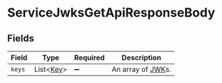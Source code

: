 # ServiceJwksGetApiResponseBody


## Fields

| Field                                                              | Type                                                               | Required                                                           | Description                                                        |
| ------------------------------------------------------------------ | ------------------------------------------------------------------ | ------------------------------------------------------------------ | ------------------------------------------------------------------ |
| `keys`                                                             | List\<[Key](../../models/operations/Key.md)>                       | :heavy_minus_sign:                                                 | An array of [JWK](https://datatracker.ietf.org/doc/html/rfc7517)s. |